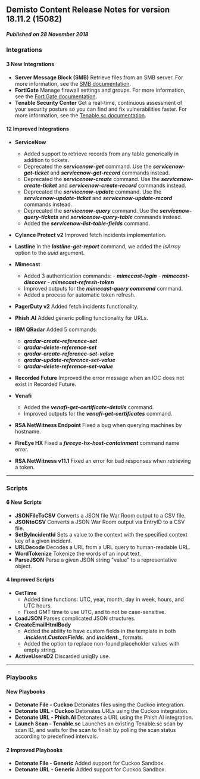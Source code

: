 ## Demisto Content Release Notes for version 18.11.2 (15082)
##### Published on 28 November 2018
### Integrations

####  3 New Integrations
- __Server Message Block (SMB)__
Retrieve files from an SMB server. For more information, see the [SMB documentation](https://support.demisto.com/hc/en-us/articles/360012404213).
- __FortiGate__
Manage firewall settings and groups. For more information, see the [FortiGate documentation](https://support.demisto.com/hc/en-us/articles/360012690573).
- __Tenable Security Center__
Get a real-time, continuous assessment of your security posture so you can find and fix vulnerabilities faster. For more information, see the [Tenable.sc documentation](https://support.demisto.com/hc/en-us/articles/360012684613).

####  12 Improved Integrations
- __ServiceNow__
  - Added support to retrieve records from any table generically in addition to tickets.
  - Deprecated the  ___servicenow-get___ command. Use the  ___servicenow-get-ticket___ and ___servicenow-get-record___ commands instead.
  - Deprecated the  ___servicenow-create___ command. Use the ___servicenow-create-ticket___ and ___servicenow-create-record___ commands instead.
  - Deprecated the ___servicenow-update___ command. Use the ___servicenow-update-ticket___ and ___servicenow-update-record___ commands instead.
  - Deprecated the ___servicenow-query___ command. Use the ___servicenow-query-tickets___ and ___servicenow-query-table___ commands instead.
  - Added the ___servicenow-list-table-fields___ command.

- __Cylance Protect v2__
Improved fetch incidents implementation.
- __Lastline__
In the ___lastline-get-report___ command, we added the _isArray_ option to the _uuid_ argument.
- __Mimecast__
    - Added 3 authentication commands:
          - ___mimecast-login___
          - ___mimecast-discover___
          - ___mimecast-refresh-token___
    - Improved outputs for the ___mimecast-query command___ command.
    - Added a process for automatic token refresh.
- __PagerDuty v2__
Added fetch incidents functionality.
- __Phish.AI__
Added generic polling functionality for URLs.
- __IBM QRadar__
Added 5 commands:
    - ___qradar-create-reference-set___
    - ___qradar-delete-reference-set___
    - ___qradar-create-reference-set-value___
    - ___qradar-update-reference-set-value___
    - ___qradar-delete-reference-set-value___
- __Recorded Future__
Improved the error message when an IOC does not exist in Recorded Future.
- __Venafi__
    - Added the ___venafi-get-certificate-details___ command.
    - Improved outputs for the ___venafi-get-certificates___ command.
- __RSA NetWitness Endpoint__
Fixed a bug when querying machines by hostname.
- __FireEye HX__
Fixed a ___fireeye-hx-host-containment___ command name error.
- __RSA NetWitness v11.1__
Fixed an error for bad responses when retrieving a token.

---
### Scripts

####  6 New Scripts
- __JSONFileToCSV__
Converts a JSON file War Room output to a CSV file.
- __JSONtoCSV__
Converts a JSON War Room output via EntryID to a CSV file.
- __SetByIncidentId__
Sets a value to the context with the specified context key of a given incident.
- __URLDecode__
Decodes a URL from a URL query to human-readable URL.
- __WordTokenize__
Tokenize the words of an input text.
- __ParseJSON__
Parse a given JSON string "value" to a representative object. 

####  4 Improved Scripts
- __GetTime__
    - Added time functions: UTC, year, month, day in week, hours, and UTC hours.
    - Fixed GMT time to use UTC, and to not be case-sensitive.
- __LoadJSON__
Parses complicated JSON structures.
- __CreateEmailHtmlBody__
    - Added the ability to have custom fields in the template in both ___.incident.CustomFields.___ and ___incident.____ formats.
    - Added the option to replace non-found placeholder values with empty string.
- __ActiveUsersD2__
Discarded uniqBy use.
---
### Playbooks

####  New Playbooks
- __Detonate File - Cuckoo__
Detonates files using the Cuckoo integration.
- __Detonate URL - Cuckoo__
Detonates URLs using the Cuckoo integration.
- __Detonate URL - Phish.AI__
Detonates a URL using the Phish.AI integration.
- __Launch Scan - Tenable.sc__
Launches an existing Tenable.sc scan by scan ID, and waits for the scan to finish by polling the scan status according to predefined intervals.

####  2 Improved Playbooks
- __Detonate File - Generic__
Added support for Cuckoo Sandbox.
- __Detonate URL - Generic__
Added support for Cuckoo Sandbox.